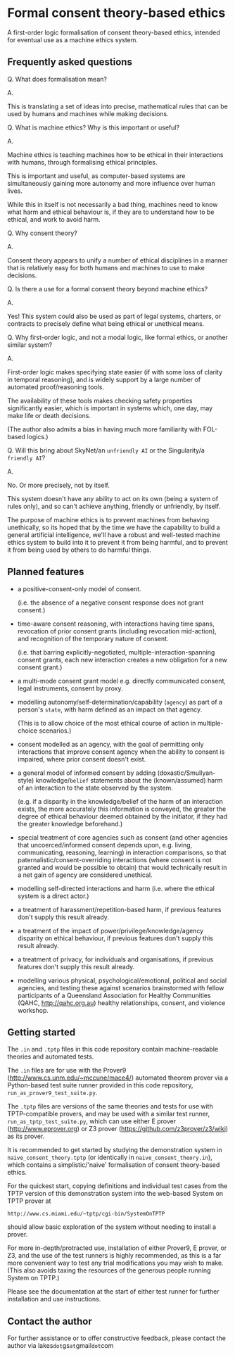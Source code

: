 Formal consent theory-based ethics
==================================

A first-order logic formalisation of consent theory-based ethics, intended for eventual use
as a machine ethics system.



Frequently asked questions
--------------------------

Q. What does formalisation mean?

A.

This is translating a set of ideas into precise, mathematical rules that can be used by humans and
machines while making decisions.


Q. What is machine ethics? Why is this important or useful?

A.

Machine ethics is teaching machines how to be ethical in their interactions with humans,
through formalising ethical principles.

This is important and useful, as computer-based systems are simultaneously gaining
more autonomy and more influence over human lives.

While this in itself is not necessarily a bad thing, machines need to know what harm and
ethical behaviour is, if they are to understand how to be ethical, and work to avoid harm.


Q. Why consent theory?

A.

Consent theory appears to unify a number of ethical disciplines in a manner that is
relatively easy for both humans and machines to use to make decisions.


Q. Is there a use for a formal consent theory beyond machine ethics?

A.

Yes! This system could also be used as part of legal systems, charters, or contracts to precisely
define what being ethical or unethical means.


Q. Why first-order logic, and not a modal logic, like formal ethics, or another similar system?

A.

First-order logic makes specifying state easier (if with some loss of clarity in temporal
reasoning), and is widely support by a large number of automated proof/reasoning tools.

The availability of these tools makes checking safety properties significantly easier, which is
important in systems which, one day, may make life or death decisions.

(The author also admits a bias in having much more familiarity with FOL-based logics.)


Q. Will this bring about SkyNet/an `unfriendly AI` or the Singularity/a `friendly AI`?

A.

No. Or more precisely, not by itself.

This system doesn't have any ability to act on its own (being a system of rules only),
and so can't achieve anything, friendly or unfriendly, by itself.

The purpose of machine ethics is to prevent machines from behaving unethically, so its hoped
that by the time we have the capability to build a general artificial intelligence,
we'll have a robust and well-tested machine ethics system to build into it to prevent it from
being harmful, and to prevent it from being used by others to do harmful things.



Planned features
----------------

 - a positive-consent-only model of consent.

   (i.e. the absence of a negative consent response does not grant consent.)

 - time-aware consent reasoning, with interactions having time spans, revocation of prior
   consent grants (including revocation mid-action), and recognition of the temporary nature
   of consent.

   (i.e. that barring explicitly-negotiated, multiple-interaction-spanning consent grants, each
   new interaction creates a new obligation for a new consent grant.)

 - a multi-mode consent grant model e.g. directly communicated consent, legal instruments,
   consent by proxy.

 - modelling autonomy/self-determination/capability (`agency`) as part of a person's `state`,
   with harm defined as an impact on that agency.

   (This is to allow choice of the most ethical course of action in multiple-choice scenarios.)

 - consent modelled as an agency, with the goal of permitting only interactions that improve
   consent agency when the ability to consent is impaired, where prior consent doesn't exist.

 - a general model of informed consent by adding (doxastic/Smullyan-style) knowledge/`belief`
   statements about the (known/assumed) harm of an interaction to the state observed by the system.

   (e.g. if a disparity in the knowledge/belief of the harm of an interaction exists,
    the more accurately this information is conveyed, the greater the degree of ethical
    behaviour deemed obtained by the initiator, if they had the greater knowledge beforehand.)

 - special treatment of core agencies such as consent (and other agencies that uncoerced/informed
   consent depends upon, e.g. living, communicating, reasoning, learning) in interaction
   comparisons, so that paternalistic/consent-overriding interactions (where consent is not
   granted and would be possible to obtain) that would technically result in a net gain of agency
   are considered unethical.

 - modelling self-directed interactions and harm (i.e. where the ethical system is a direct actor.)

 - a treatment of harassment/repetition-based harm, if previous features don't supply this
   result already.

 - a treatment of the impact of power/privilege/knowledge/agency disparity on ethical behaviour,
   if previous features don't supply this result already.

 - a treatment of privacy, for individuals and organisations, if previous features don't supply
   this result already.

 - modelling various physical, psychological/emotional, political and social agencies, and testing
   these against scenarios brainstormed with fellow participants of a Queensland Association for
   Healthy Communities (QAHC, http://qahc.org.au) healthy relationships, consent, and violence
   workshop.



Getting started
---------------

The `.in` and `.tptp` files in this code repository contain machine-readable theories and automated tests.


The `.in` files are for use with the Prover9 (http://www.cs.unm.edu/~mccune/mace4/)
automated theorem prover via a Python-based test suite runner provided in this code repository,
`run_as_prover9_test_suite.py`.

The `.tptp` files are versions of the same theories and tests for use with TPTP-compatible provers, and may
be used with a similar test runner, `run_as_tptp_test_suite.py`, which can use either
E prover (http://www.eprover.org) or Z3 prover (https://github.com/z3prover/z3/wiki) as its prover.


It is recommended to get started by studying the demonstration system in `naive_consent_theory.tptp`
(or identically in `naive_consent_theory.in`), which contains a simplistic/'naive' formalisation of
consent theory-based ethics.


For the quickest start, copying definitions and individual test cases from the TPTP version of this
demonstration system into the web-based System on TPTP prover at

    http://www.cs.miami.edu/~tptp/cgi-bin/SystemOnTPTP

should allow basic exploration of the system without needing to install a prover.


For more in-depth/protracted use, installation of either Prover9, E prover, or Z3, and the use of the test runners
is highly recommended, as this is a far more convenient way to test any trial modifications you may wish to make.
(This also avoids taxing the resources of the generous people running System on TPTP.)

Please see the documentation at the start of either test runner for further installation and use instructions.


Contact the author
------------------

For further assistance or to offer constructive feedback, please contact the author via
lakes`dot`gs`at`gmail`dot`com